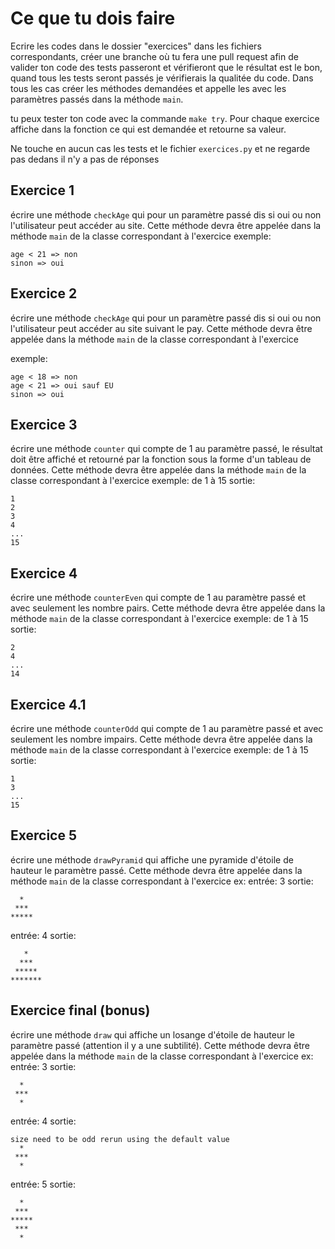 # Ce que tu dois faire

Ecrire les codes dans le dossier "exercices" dans les fichiers correspondants,
créer une branche où tu fera une pull request afin de valider ton code
des tests passeront et vérifieront que le résultat est le bon, quand tous les tests seront passés je vérifierais
la qualitée du code. Dans tous les cas créer les méthodes demandées et appelle les avec les paramètres passés dans la méthode ```main```.

tu peux tester ton code avec la commande ```make try```. Pour chaque exercice affiche dans la fonction ce qui est demandée et retourne sa valeur.

Ne touche en aucun cas les tests et le fichier ```exercices.py``` et ne regarde pas dedans il n'y a pas de réponses

## Exercice 1

écrire une méthode ```checkAge``` qui pour un paramètre passé dis si oui ou non l'utilisateur peut accéder au site. Cette méthode devra être appelée dans la méthode ```main``` de la classe correspondant à l'exercice
exemple:
```
age < 21 => non
sinon => oui
```

## Exercice 2

écrire une méthode ```checkAge``` qui pour un paramètre passé dis si oui ou non l'utilisateur peut accéder au site suivant le pay. Cette méthode devra être appelée dans la méthode ```main``` de la classe correspondant à l'exercice

exemple:
```
age < 18 => non
age < 21 => oui sauf EU
sinon => oui
```

## Exercice 3

écrire une méthode ```counter``` qui compte de 1 au paramètre passé, le résultat doit être affiché et retourné par la fonction sous la forme d'un tableau de données. Cette méthode devra être appelée dans la méthode ```main``` de la classe correspondant à l'exercice
exemple:
de 1 à 15
sortie:
```
1
2
3
4
...
15
```

## Exercice 4

écrire une méthode ```counterEven``` qui compte de 1 au paramètre passé et avec seulement les nombre pairs. Cette méthode devra être appelée dans la méthode ```main``` de la classe correspondant à l'exercice
exemple:
de 1 à 15
sortie:
```
2
4
...
14
```

## Exercice 4.1

écrire une méthode ```counterOdd``` qui compte de 1 au paramètre passé et avec seulement les nombre impairs. Cette méthode devra être appelée dans la méthode ```main``` de la classe correspondant à l'exercice
exemple:
de 1 à 15
sortie:
```
1
3
...
15
```

## Exercice 5

écrire une méthode ```drawPyramid``` qui affiche une pyramide d'étoile de hauteur le paramètre passé. Cette méthode devra être appelée dans la méthode ```main``` de la classe correspondant à l'exercice
ex:
entrée:
3
sortie:
```
  *
 ***
*****
```
entrée:
4
sortie:
```
   *
  ***
 *****
*******
```

## Exercice final (bonus)

écrire une méthode ```draw``` qui affiche un losange d'étoile de hauteur le paramètre passé (attention il y a une subtilité). Cette méthode devra être appelée dans la méthode ```main``` de la classe correspondant à l'exercice
ex:
entrée:
3
sortie:

```
  *
 ***
  *
```
entrée:
4
sortie:
```
size need to be odd rerun using the default value
  *
 ***
  *
```
entrée:
5
sortie:
```
  *
 ***
*****
 ***
  *
```